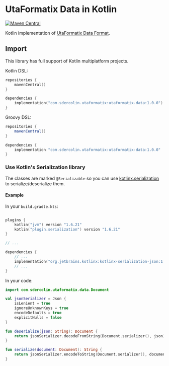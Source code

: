 # UtaFormatix Data in Kotlin

[![Maven Central](https://img.shields.io/maven-central/v/com.sdercolin.utaformatix/utaformatix-data/1.0.0)](https://search.maven.org/artifact/com.sdercolin.utaformatix/utaformatix-data/1.0.0/pom)

Kotlin implementation of [UtaFormatix Data Format](https://github.com/sdercolin/utaformatix-data).

## Import

This library has full support of Kotlin multiplatform projects.

Kotlin DSL:

```kotlin
repositories {
    mavenCentral()
}

dependencies {
    implementation("com.sdercolin.utaformatix:utaformatix-data:1.0.0")
}
```

Groovy DSL:

```gradle
repositories {
    mavenCentral()
}

dependencies {
    implementation "com.sdercolin.utaformatix:utaformatix-data:1.0.0"
}
```

### Use Kotlin's Serialization library

The classes are marked `@Serializable` so you can
use [kotlinx.serialization](https://github.com/Kotlin/kotlinx.serialization) to serialize/deserialize them.

#### Example

In your `build.gradle.kts`:

```kotlin

plugins {
    kotlin("jvm") version "1.6.21"
    kotlin("plugin.serialization") version "1.6.21"
}

// ...

dependencies {
    // ...
    implementation("org.jetbrains.kotlinx:kotlinx-serialization-json:1.3.3")
    // ...
}
```

In your code:

```kotlin
import com.sdercolin.utaformatix.data.Document

val jsonSerializer = Json {
    isLenient = true
    ignoreUnknownKeys = true
    encodeDefaults = true
    explicitNulls = false
}

fun deserialize(json: String): Document {
    return jsonSerializer.decodeFromString(Document.serializer(), json)
}

fun serialize(document: Document): String {
    return jsonSerializer.encodeToString(Document.serializer(), document)
}
```
